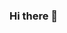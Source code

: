 ### Hi there 👋

<!--
**lofner/lofner** is a ✨ _special_ ✨ repository because its `README.md` (this file) appears on your GitHub profile.
<img align="left" src="https://github-readme-stats.vercel.app/api?username=lofner&show_icons=true&count_private=true&theme=gruvbox" />

